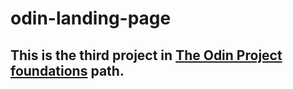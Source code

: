 # odin-landing-page

## This is the third project in **[The Odin Project](https://www.theodinproject.com/)** [foundations](https://www.theodinproject.com/paths/foundations) path.
